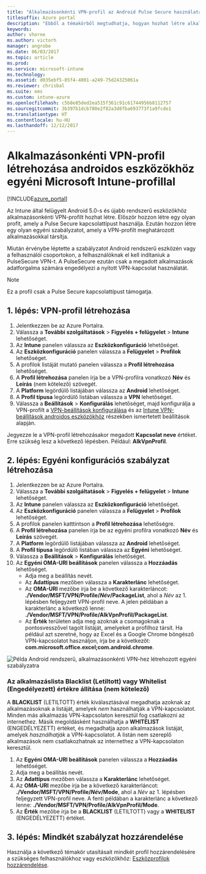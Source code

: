 ```yaml
---
title: "Alkalmazásonkénti VPN-profil az Android Pulse Secure használatával"
titlesuffix: Azure portal
description: "Ebből a témakörből megtudhatja, hogyan hozhat létre alkalmazásonkénti VPN-profilt az Intune-nal felügyelt Android-eszközökhöz."
keywords: 
author: vhorne
ms.author: victorh
manager: angrobe
ms.date: 06/03/2017
ms.topic: article
ms.prod: 
ms.service: microsoft-intune
ms.technology: 
ms.assetid: d035ebf5-85f4-4001-a249-75d24325061a
ms.reviewer: chrisbal
ms.suite: ems
ms.custom: intune-azure
ms.openlocfilehash: c5b8e85ded2ea515f361c91c61744956b8112757
ms.sourcegitcommit: 3b397b1dcb780e2f82a3d8fba693773f1a9fcde1
ms.translationtype: HT
ms.contentlocale: hu-HU
ms.lasthandoff: 12/12/2017
---
```

# <a name="use-a-microsoft-intune-custom-profile-to-create-a-per-app-vpn-profile-for-android-devices"></a>Alkalmazásonkénti VPN-profil létrehozása androidos eszközökhöz egyéni Microsoft Intune-profillal

[!INCLUDE[azure_portal](./includes/azure_portal.md)]

Az Intune által felügyelt Android 5.0-s és újabb rendszerű eszközökhöz alkalmazásonkénti VPN-profilt hozhat létre. Először hozzon létre egy olyan profit, amely a Pulse Secure kapcsolattípust használja. Ezután hozzon létre egy olyan egyéni szabályzatot, amely a VPN-profilt meghatározott alkalmazásokkal társítja.

Miután érvénybe léptette a szabályzatot Android rendszerű eszközén vagy a felhasználói csoportokon, a felhasználóknak el kell indítaniuk a PulseSecure VPN-t. A PulseSecure ezután csak a megadott alkalmazások adatforgalma számára engedélyezi a nyitott VPN-kapcsolat használatát.

> [!NOTE]
>
> Ez a profil csak a Pulse Secure kapcsolattípust támogatja.


## <a name="step-1-create-a-vpn-profile"></a>1. lépés: VPN-profil létrehozása


1. Jelentkezzen be az Azure Portalra.
2. Válassza a **További szolgáltatások** > **Figyelés + felügyelet** > **Intune** lehetőséget.
3. Az **Intune** panelen válassza az **Eszközkonfiguráció** lehetőséget.
2. Az **Eszközkonfiguráció** panelen válassza a **Felügyelet** > **Profilok** lehetőséget.
2. A profilok listáját mutató panelen válassza a **Profil létrehozása** lehetőséget.
3. A **Profil létrehozása** panelen írja be a VPN-profilra vonatkozó **Név** és **Leírás** (nem kötelező) szövegét.
4. A **Platform** legördülő listájában válassza az **Android** lehetőséget.
5. A **Profil típusa** legördülő listában válassza a **VPN** lehetőséget.
3. Válassza a **Beállítások** > **Konfigurálás** lehetőséget, majd konfigurálja a VPN-profilt a [VPN-beállítások konfigurálása](vpn-settings-configure.md) és az [Intune VPN-beállítások androidos eszközökhöz](vpn-settings-android.md) részekben ismertetett beállítások alapján.

Jegyezze le a VPN-profil létrehozásakor megadott **Kapcsolat neve** értéket. Erre szükség lesz a következő lépésben. Például: **AlkVpnProfil**.

## <a name="step-2-create-a-custom-configuration-policy"></a>2. lépés: Egyéni konfigurációs szabályzat létrehozása

1. Jelentkezzen be az Azure Portalra.
2. Válassza a **További szolgáltatások** > **Figyelés + felügyelet** > **Intune** lehetőséget.
3. Az **Intune** panelen válassza az **Eszközkonfiguráció** lehetőséget.
2. Az **Eszközkonfiguráció** panelen válassza a **Felügyelet** > **Profilok** lehetőséget.
3. A profilok panelen katttintson a **Profil létrehozása** lehetőségre.
4. A **Profil létrehozása** panelen írja be az egyéni profilra vonatkozó **Név** és **Leírás** szövegét.
5. A **Platform** legördülő listájában válassza az **Android** lehetőséget.
6. A **Profil típusa** legördülő listában válassza az **Egyéni** lehetőséget.
7. Válassza a **Beállítások** > **Konfigurálás** lehetőséget.
3. Az **Egyéni OMA-URI beállítások** panelen válassza a **Hozzáadás** lehetőséget.
    - Adja meg a beállítás nevét.
    - Az **Adattípus** mezőben válassza a **Karakterlánc** lehetőséget.
    - Az **OMA-URI** mezőbe írja be a következő karakterláncot: **./Vendor/MSFT/VPN/Profile/*Név*/PackageList**, ahol a *Név* az 1. lépésben feljegyzett VPN-profil neve. A jelen példában a karakterlánc a következő lenne: **./Vendor/MSFT/VPN/Profile/AlkVpnProfil/PackageList**.
    - Az **Érték** területen adja meg azoknak a csomagoknak a pontosvesszővel tagolt listáját, amelyeket a profilhoz társít. Ha például azt szeretné, hogy az Excel és a Google Chrome böngésző VPN-kapcsolatot használjon, írja be a következőt: **com.microsoft.office.excel;com.android.chrome**.

![Példa Android rendszerű, alkalmazásonkénti VPN-hez létrehozott egyéni szabályzatra](./media/android_per_app_vpn_oma_uri.png)

### <a name="set-your-app-list-to-blacklist-or-whitelist-optional"></a>Az alkalmazáslista Blacklist (Letiltott) vagy Whitelist (Engedélyezett) értékre állítása (nem kötelező)
  A **BLACKLIST** (LETILTOTT) érték kiválasztásával megadhatja azoknak az alkalmazásoknak a listáját, amelyek *nem* használhatják a VPN-kapcsolatot. Minden más alkalmazás VPN-kapcsolaton keresztül fog csatlakozni az internethez.
Másik megoldásként használhatja a **WHITELIST** (ENGEDÉLYEZETT) értéket, és megadhatja azon alkalmazások listáját, amelyek *használhatják* a VPN-kapcsolatot. A listán nem szereplő alkalmazások nem csatlakozhatnak az internethez a VPN-kapcsolaton keresztül.
  1.    Az **Egyéni OMA-URI beállítások** panelen válassza a **Hozzáadás** lehetőséget.
  2.    Adja meg a beállítás nevét.
  3.    Az **Adattípus** mezőben válassza a **Karakterlánc** lehetőséget.
  4.    Az **OMA-URI** mezőbe írja be a következő karakterláncot: **./Vendor/MSFT/VPN/Profile/*Név*/Mode**, ahol a *Név* az 1. lépésben feljegyzett VPN-profil neve. A fenti példában a karakterlánc a következő lenne: **./Vendor/MSFT/VPN/Profile/AlkVpnProfil/Mode**.
  5.    Az **Érték** mezőbe írja be a **BLACKLIST** (LETILTOTT) vagy a **WHITELIST** (ENGEDÉLYEZETT) értéket.



## <a name="step-3-assign-both-policies"></a>3. lépés: Mindkét szabályzat hozzárendelése

Használja a következő témakör utasításait mindkét profil hozzárendelésére a szükséges felhasználókhoz vagy eszközökhöz: [Eszközprofilok hozzárendelése](device-profile-assign.md).
